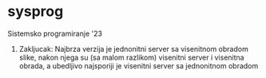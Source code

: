 # sysprog
Sistemsko programiranje '23


1. Zakljucak: Najbrza verzija je jednonitni server sa visenitnom obradom slike, nakon njega su (sa malom razlikom) visenitni server i visenitna obrada, 
        a ubedljivo najsporiji je visenitni server sa jednonitnom obradom
